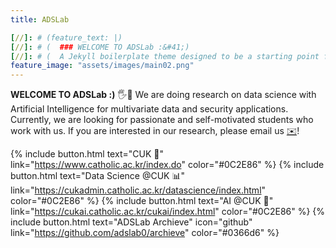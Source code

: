 ```yaml
---
title: ADSLab

[//]: # (feature_text: |)
[//]: # (  ### WELCOME TO ADSLab :&#41;)
[//]: # (  A Jekyll boilerplate theme designed to be a starting point for any Jekyll website)
feature_image: "assets/images/main02.png"
---
```



**WELCOME TO ADSLab :)** 🖐️🎉 We are doing research on data science with Artificial Intelligence for multivariate data and security applications. Currently, we are looking for passionate and self-motivated students who work with us. If you are interested in our research, please email us [✉️](./research)!

{% include button.html text="CUK 🏫" link="https://www.catholic.ac.kr/index.do" color="#0C2E86" %}  {% include button.html text="Data Science @CUK 📊" link="https://cukadmin.catholic.ac.kr/datascience/index.html" color="#0C2E86" %}  {% include button.html text="AI @CUK 🤖" link="https://cukai.catholic.ac.kr/cukai/index.html" color="#0C2E86" %} {% include button.html text="ADSLab Archieve" icon="github" link="https://github.com/adslab0/archieve" color="#0366d6" %}

[//]: # (☕️ 💻🍨⚗️🌲💠🚀)


